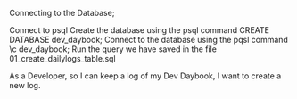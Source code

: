 Connecting to the Database;

Connect to psql
Create the database using the psql command CREATE DATABASE dev_daybook;
Connect to the database using the pqsl command \c dev_daybook;
Run the query we have saved in the file 01_create_dailylogs_table.sql

As a Developer, so I can keep a log of my Dev Daybook, I want to create a new log.
